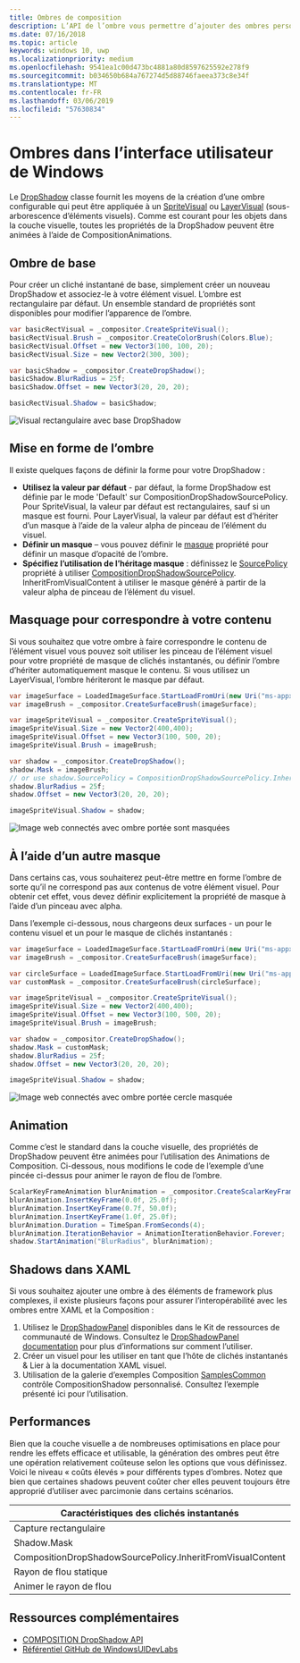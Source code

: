 ```yaml
---
title: Ombres de composition
description: L’API de l’ombre vous permettre d’ajouter des ombres personnalisables dynamiques au contenu de l’interface utilisateur.
ms.date: 07/16/2018
ms.topic: article
keywords: windows 10, uwp
ms.localizationpriority: medium
ms.openlocfilehash: 9541ea1c00d473bc4881a80d8597625592e278f9
ms.sourcegitcommit: b034650b684a767274d5d88746faeea373c8e34f
ms.translationtype: MT
ms.contentlocale: fr-FR
ms.lasthandoff: 03/06/2019
ms.locfileid: "57630834"
---
```

# <a name="shadows-in-windows-ui"></a>Ombres dans l’interface utilisateur de Windows

Le [DropShadow](/uwp/api/Windows.UI.Composition.DropShadow) classe fournit les moyens de la création d’une ombre configurable qui peut être appliquée à un [SpriteVisual](/uwp/api/windows.ui.composition.spritevisual) ou [LayerVisual](/uwp/api/windows.ui.composition.layervisual) (sous-arborescence d’éléments visuels). Comme est courant pour les objets dans la couche visuelle, toutes les propriétés de la DropShadow peuvent être animées à l’aide de CompositionAnimations.

## <a name="basic-drop-shadow"></a>Ombre de base

Pour créer un cliché instantané de base, simplement créer un nouveau DropShadow et associez-le à votre élément visuel. L’ombre est rectangulaire par défaut. Un ensemble standard de propriétés sont disponibles pour modifier l’apparence de l’ombre.

```cs
var basicRectVisual = _compositor.CreateSpriteVisual();
basicRectVisual.Brush = _compositor.CreateColorBrush(Colors.Blue);
basicRectVisual.Offset = new Vector3(100, 100, 20);
basicRectVisual.Size = new Vector2(300, 300);

var basicShadow = _compositor.CreateDropShadow();
basicShadow.BlurRadius = 25f;
basicShadow.Offset = new Vector3(20, 20, 20);

basicRectVisual.Shadow = basicShadow;
```

![Visual rectangulaire avec base DropShadow](images/rectangular-dropshadow.png)

## <a name="shaping-the-shadow"></a>Mise en forme de l’ombre

Il existe quelques façons de définir la forme pour votre DropShadow :

- **Utilisez la valeur par défaut** - par défaut, la forme DropShadow est définie par le mode 'Default' sur CompositionDropShadowSourcePolicy. Pour SpriteVisual, la valeur par défaut est rectangulaires, sauf si un masque est fourni. Pour LayerVisual, la valeur par défaut est d’hériter d’un masque à l’aide de la valeur alpha de pinceau de l’élément du visuel.
- **Définir un masque** – vous pouvez définir le [masque](/uwp/api/windows.ui.composition.dropshadow.mask) propriété pour définir un masque d’opacité de l’ombre.
- **Spécifiez l’utilisation de l’héritage masque** : définissez le [SourcePolicy](/uwp/api/windows.ui.composition.dropshadow.sourcepolicy) propriété à utiliser [CompositionDropShadowSourcePolicy](/uwp/api/windows.ui.composition.compositiondropshadowsourcepolicy). InheritFromVisualContent à utiliser le masque généré à partir de la valeur alpha de pinceau de l’élément du visuel.

## <a name="masking-to-match-your-content"></a>Masquage pour correspondre à votre contenu

Si vous souhaitez que votre ombre à faire correspondre le contenu de l’élément visuel vous pouvez soit utiliser les pinceau de l’élément visuel pour votre propriété de masque de clichés instantanés, ou définir l’ombre d’hériter automatiquement masque le contenu. Si vous utilisez un LayerVisual, l’ombre hériteront le masque par défaut.

```cs
var imageSurface = LoadedImageSurface.StartLoadFromUri(new Uri("ms-appx:///Assets/myImage.png"));
var imageBrush = _compositor.CreateSurfaceBrush(imageSurface);

var imageSpriteVisual = _compositor.CreateSpriteVisual();
imageSpriteVisual.Size = new Vector2(400,400);
imageSpriteVisual.Offset = new Vector3(100, 500, 20);
imageSpriteVisual.Brush = imageBrush;

var shadow = _compositor.CreateDropShadow();
shadow.Mask = imageBrush;
// or use shadow.SourcePolicy = CompositionDropShadowSourcePolicy.InheritFromVisualContent;
shadow.BlurRadius = 25f;
shadow.Offset = new Vector3(20, 20, 20);

imageSpriteVisual.Shadow = shadow;
```

![Image web connectés avec ombre portée sont masquées](images/ms-brand-web-dropshadow.png)

## <a name="using-an-alternative-mask"></a>À l’aide d’un autre masque

Dans certains cas, vous souhaiterez peut-être mettre en forme l’ombre de sorte qu’il ne correspond pas aux contenus de votre élément visuel. Pour obtenir cet effet, vous devez définir explicitement la propriété de masque à l’aide d’un pinceau avec alpha.

Dans l’exemple ci-dessous, nous chargeons deux surfaces - un pour le contenu visuel et un pour le masque de clichés instantanés :

```cs
var imageSurface = LoadedImageSurface.StartLoadFromUri(new Uri("ms-appx:///Assets/myImage.png"));
var imageBrush = _compositor.CreateSurfaceBrush(imageSurface);

var circleSurface = LoadedImageSurface.StartLoadFromUri(new Uri("ms-appx:///Assets/myCircleImage.png"));
var customMask = _compositor.CreateSurfaceBrush(circleSurface);

var imageSpriteVisual = _compositor.CreateSpriteVisual();
imageSpriteVisual.Size = new Vector2(400,400);
imageSpriteVisual.Offset = new Vector3(100, 500, 20);
imageSpriteVisual.Brush = imageBrush;

var shadow = _compositor.CreateDropShadow();
shadow.Mask = customMask;
shadow.BlurRadius = 25f;
shadow.Offset = new Vector3(20, 20, 20);

imageSpriteVisual.Shadow = shadow;
```

![Image web connectés avec ombre portée cercle masquée](images/ms-brand-web-masked-dropshadow.png)

## <a name="animating"></a>Animation

Comme c’est le standard dans la couche visuelle, des propriétés de DropShadow peuvent être animées pour l’utilisation des Animations de Composition. Ci-dessous, nous modifions le code de l’exemple d’une pincée ci-dessus pour animer le rayon de flou de l’ombre.

```cs
ScalarKeyFrameAnimation blurAnimation = _compositor.CreateScalarKeyFrameAnimation();
blurAnimation.InsertKeyFrame(0.0f, 25.0f);
blurAnimation.InsertKeyFrame(0.7f, 50.0f);
blurAnimation.InsertKeyFrame(1.0f, 25.0f);
blurAnimation.Duration = TimeSpan.FromSeconds(4);
blurAnimation.IterationBehavior = AnimationIterationBehavior.Forever;
shadow.StartAnimation("BlurRadius", blurAnimation);
```

## <a name="shadows-in-xaml"></a>Shadows dans XAML

Si vous souhaitez ajouter une ombre à des éléments de framework plus complexes, il existe plusieurs façons pour assurer l’interopérabilité avec les ombres entre XAML et la Composition :

1. Utilisez le [DropShadowPanel](https://github.com/Microsoft/UWPCommunityToolkit/blob/master/Microsoft.Toolkit.Uwp.UI.Controls/DropShadowPanel/DropShadowPanel.Properties.cs) disponibles dans le Kit de ressources de communauté de Windows. Consultez le [DropShadowPanel documentation](https://docs.microsoft.com/windows/uwpcommunitytoolkit/controls/DropShadowPanel) pour plus d’informations sur comment l’utiliser.
1. Créer un visuel pour les utiliser en tant que l’hôte de clichés instantanés & Lier à la documentation XAML visuel.
1. Utilisation de la galerie d’exemples Composition [SamplesCommon](https://github.com/Microsoft/WindowsUIDevLabs/tree/master/SamplesCommon/SamplesCommon) contrôle CompositionShadow personnalisé. Consultez l’exemple présenté ici pour l’utilisation.

## <a name="performance"></a>Performances

Bien que la couche visuelle a de nombreuses optimisations en place pour rendre les effets efficace et utilisable, la génération des ombres peut être une opération relativement coûteuse selon les options que vous définissez. Voici le niveau « coûts élevés » pour différents types d’ombres. Notez que bien que certaines shadows peuvent coûter cher elles peuvent toujours être approprié d’utiliser avec parcimonie dans certains scénarios.

Caractéristiques des clichés instantanés| Coût
------------- | -------------
Capture rectangulaire    | Faible
Shadow.Mask      | Élevée
CompositionDropShadowSourcePolicy.InheritFromVisualContent | Élevée
Rayon de flou statique | Faible
Animer le rayon de flou | Élevée

## <a name="additional-resources"></a>Ressources complémentaires

- [COMPOSITION DropShadow API](/uwp/api/Windows.UI.Composition.DropShadow)
- [Référentiel GitHub de WindowsUIDevLabs](https://github.com/Microsoft/WindowsUIDevLabs)